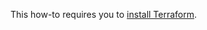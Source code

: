 This how-to requires you to [install Terraform](https://developer.hashicorp.com/terraform/tutorials/aws-get-started/install-cli).